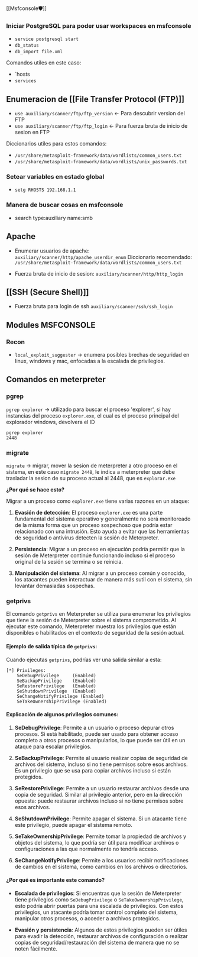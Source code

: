 
[[Msfconsole🛡️]]
### Iniciar PostgreSQL para poder usar workspaces en msfconsole

-  `service postgresql start`
-  `db_status`
- `db_import file.xml`

Comandos utiles en este caso:

- `hosts
- `services`


## Enumeracion de [[File Transfer Protocol (FTP)]]

- `use auxiliary/scanner/ftp/ftp_version` <- Para descubrir version del FTP
- `use auxiliary/scanner/ftp/ftp_login` <- Para fuerza bruta de inicio de sesion en FTP

Diccionarios utiles para estos comandos:
- `/usr/share/metasploit-framework/data/wordlists/common_users.txt`
- `/usr/share/metasploit-framework/data/wordlists/unix_passwords.txt`


### Setear variables en estado global

- `setg RHOSTS 192.168.1.1`
### Manera de buscar cosas en msfconsole

- search type:auxiliary name:smb

## Apache

- Enumerar usuarios de apache:
	`auxiliary/scanner/http/apache_userdir_enum`
	Diccionario recomendado: `/usr/share/metasploit-framework/data/wordlists/common_users.txt`

- Fuerza bruta de inicio de sesion:
	`auxiliary/scanner/http/http_login`


## [[SSH (Secure Shell)]]

- Fuerza bruta para login de ssh
	`auxiliary/scanner/ssh/ssh_login`

## Modules MSFCONSOLE

### Recon

- `local_exploit_suggester` -> enumera posibles brechas de seguridad en linux, windows y mac, enfocadas a la escalada de privilegios.

## Comandos en meterpreter

### pgrep

`pgrep explorer` -> utilizado para buscar el proceso 'explorer', si hay instancias del proceso `explorer.exe`, el cual es el proceso principal del explorador windows, devolvera el ID

```
pgrep explorer
2448
```


### migrate 

`migrate` -> migrar, mover la sesion de meterpreter a otro proceso en el sistema, en este caso `migrate 2448`, le indica a meterpreter que debe trasladar la sesion de su proceso actual al 2448, que es `explorar.exe`

**¿Por qué se hace esto?**

Migrar a un proceso como `explorer.exe` tiene varias razones en un ataque:

1. **Evasión de detección**: El proceso `explorer.exe` es una parte fundamental del sistema operativo y generalmente no será monitoreado de la misma forma que un proceso sospechoso que podría estar relacionado con una intrusión. Esto ayuda a evitar que las herramientas de seguridad o antivirus detecten la sesión de Meterpreter.
    
2. **Persistencia**: Migrar a un proceso en ejecución podría permitir que la sesión de Meterpreter continúe funcionando incluso si el proceso original de la sesión se termina o se reinicia.
    
3. **Manipulación del sistema**: Al migrar a un proceso común y conocido, los atacantes pueden interactuar de manera más sutil con el sistema, sin levantar demasiadas sospechas.

### getprivs

El comando `getprivs` en Meterpreter se utiliza para enumerar los privilegios que tiene la sesión de Meterpreter sobre el sistema comprometido. Al ejecutar este comando, Meterpreter muestra los privilegios que están disponibles o habilitados en el contexto de seguridad de la sesión actual.
#### Ejemplo de salida típica de `getprivs`:

Cuando ejecutas `getprivs`, podrías ver una salida similar a esta:

```
[*] Privileges:
    SeDebugPrivilege     (Enabled)
    SeBackupPrivilege    (Enabled)
    SeRestorePrivilege   (Enabled)
    SeShutdownPrivilege  (Enabled)
    SeChangeNotifyPrivilege (Enabled)
    SeTakeOwnershipPrivilege (Enabled)
```

#### Explicación de algunos privilegios comunes:

1. **SeDebugPrivilege**: Permite a un usuario o proceso depurar otros procesos. Si está habilitado, puede ser usado para obtener acceso completo a otros procesos o manipularlos, lo que puede ser útil en un ataque para escalar privilegios.
    
2. **SeBackupPrivilege**: Permite al usuario realizar copias de seguridad de archivos del sistema, incluso si no tiene permisos sobre esos archivos. Es un privilegio que se usa para copiar archivos incluso si están protegidos.
    
3. **SeRestorePrivilege**: Permite a un usuario restaurar archivos desde una copia de seguridad. Similar al privilegio anterior, pero en la dirección opuesta: puede restaurar archivos incluso si no tiene permisos sobre esos archivos.
    
4. **SeShutdownPrivilege**: Permite apagar el sistema. Si un atacante tiene este privilegio, puede apagar el sistema remoto.
    
5. **SeTakeOwnershipPrivilege**: Permite tomar la propiedad de archivos y objetos del sistema, lo que podría ser útil para modificar archivos o configuraciones a las que normalmente no tendría acceso.
    
6. **SeChangeNotifyPrivilege**: Permite a los usuarios recibir notificaciones de cambios en el sistema, como cambios en los archivos o directorios.
    

#### ¿Por qué es importante este comando?

- **Escalada de privilegios**: Si encuentras que la sesión de Meterpreter tiene privilegios como `SeDebugPrivilege` o `SeTakeOwnershipPrivilege`, esto podría abrir puertas para una escalada de privilegios. Con estos privilegios, un atacante podría tomar control completo del sistema, manipular otros procesos, o acceder a archivos protegidos.
    
- **Evasión y persistencia**: Algunos de estos privilegios pueden ser útiles para evadir la detección, restaurar archivos de configuración o realizar copias de seguridad/restauración del sistema de manera que no se noten fácilmente.
    